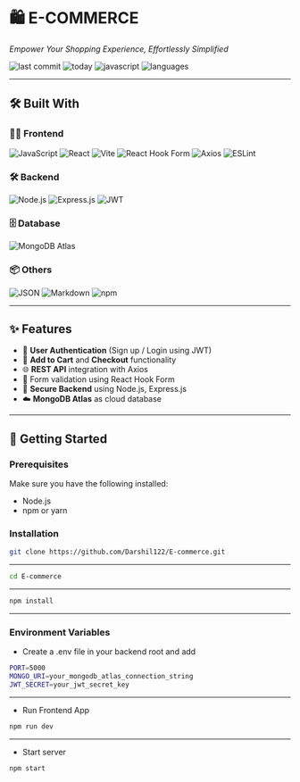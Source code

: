# **🛍️ E-COMMERCE**

*Empower Your Shopping Experience, Effortlessly Simplified*

![last commit](https://img.shields.io/github/last-commit/Darshil122/E-commerce)
![today](https://img.shields.io/badge/today-blue)
![javascript](https://img.shields.io/badge/javascript-96.7%25-blue)
![languages](https://img.shields.io/badge/languages-3-blue)

---

## 🛠️ Built With

### 🧑‍💻 Frontend

![JavaScript](https://img.shields.io/badge/JavaScript-yellow?logo=javascript&logoColor=black)
![React](https://img.shields.io/badge/React-61DAFB?logo=react&logoColor=black)
![Vite](https://img.shields.io/badge/Vite-646CFF?logo=vite&logoColor=white)
![React Hook Form](https://img.shields.io/badge/React_Hook_Form-EC5990?logo=reacthookform&logoColor=white)
![Axios](https://img.shields.io/badge/Axios-5A29E4?logo=axios&logoColor=white)
![ESLint](https://img.shields.io/badge/ESLint-4B32C3?logo=eslint&logoColor=white)

### 🛠️ Backend

![Node.js](https://img.shields.io/badge/Node.js-339933?logo=nodedotjs&logoColor=white)
![Express.js](https://img.shields.io/badge/Express.js-000000?logo=express&logoColor=white)
![JWT](https://img.shields.io/badge/JWT-000000?logo=jsonwebtokens&logoColor=white)

### 🗄️ Database

![MongoDB Atlas](https://img.shields.io/badge/MongoDB_Atlas-47A248?logo=mongodb&logoColor=white)

### 📦 Others

![JSON](https://img.shields.io/badge/JSON-black?logo=json&logoColor=white)
![Markdown](https://img.shields.io/badge/Markdown-000000?logo=markdown)
![npm](https://img.shields.io/badge/npm-red?logo=npm&logoColor=white)

---

## ✨ Features

- 🔐 **User Authentication** (Sign up / Login using JWT)
- 🛒 **Add to Cart** and **Checkout** functionality
- 🌐 **REST API** integration with Axios
- 🧾 Form validation using React Hook Form
- 🔄 **Secure Backend** using Node.js, Express.js
- ☁️ **MongoDB Atlas** as cloud database

---

## 🚀 Getting Started

### Prerequisites

Make sure you have the following installed:
- Node.js
- npm or yarn

### Installation

```bash
git clone https://github.com/Darshil122/E-commerce.git   
```

---

```bash
cd E-commerce
```

---

```bash
npm install
```

---

### Environment Variables
- Create a .env file in your backend root and add
```bash
PORT=5000
MONGO_URI=your_mongodb_atlas_connection_string
JWT_SECRET=your_jwt_secret_key
```

---

- Run Frontend App
```bash
npm run dev
```

---

- Start server
```bash
npm start
```
